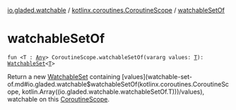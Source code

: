 [io.gladed.watchable](../index.md) / [kotlinx.coroutines.CoroutineScope](index.md) / [watchableSetOf](./watchable-set-of.md)

# watchableSetOf

`fun <T : `[`Any`](https://kotlinlang.org/api/latest/jvm/stdlib/kotlin/-any/index.html)`> CoroutineScope.watchableSetOf(vararg values: `[`T`](watchable-set-of.md#T)`): `[`WatchableSet`](../-watchable-set/index.md)`<`[`T`](watchable-set-of.md#T)`>`

Return a new [WatchableSet](../-watchable-set/index.md) containing [values](watchable-set-of.md#io.gladed.watchable$watchableSetOf(kotlinx.coroutines.CoroutineScope, kotlin.Array((io.gladed.watchable.watchableSetOf.T)))/values), watchable on this [CoroutineScope](#).

